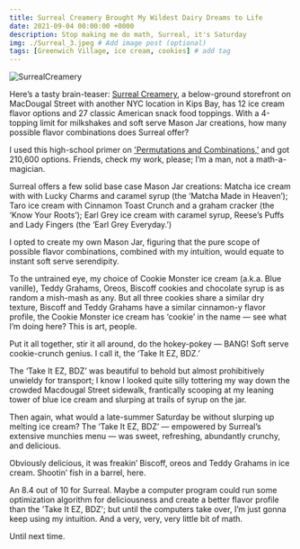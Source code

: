 ```yaml
---
title: Surreal Creamery Brought My Wildest Dairy Dreams to Life
date: 2021-09-04 00:00:00 +0000
description: Stop making me do math, Surreal, it's Saturday
img: ./Surreal_3.jpeg # Add image post (optional)
tags: [Greenwich Village, ice cream, cookies] # add tag
---
```


![SurrealCreamery](./Surreal_3.jpeg)

Here’s a tasty brain-teaser: <a href='https://www.surrealcreamery.com/' target='blank'>Surreal Creamery</a>, a below-ground storefront on MacDougal Street with another NYC location in Kips Bay, has 12 ice cream flavor options and 27 classic American snack food toppings. With a 4-topping limit for milkshakes and soft serve Mason Jar creations, how many possible flavor combinations does Surreal offer? 

I used this high-school primer on <a href='https://wl.apsva.us/wp-content/uploads/sites/38/2017/04/S1-1st-Pd-5-4.pdf' target='blank'>'Permutations and Combinations,’</a> and got 210,600 options. Friends, check my work, please; I’m a man, not a math-a-magician.

Surreal offers a few solid base case Mason Jar creations: Matcha ice cream with with Lucky Charms and caramel syrup (the ‘Matcha Made in Heaven’); Taro ice cream with Cinnamon Toast Crunch and a graham cracker (the ‘Know Your Roots’); Earl Grey ice cream with caramel syrup, Reese’s Puffs and Lady Fingers (the ‘Earl Grey Everyday.’) 

I opted to create my own Mason Jar, figuring that the pure scope of possible flavor combinations, combined with my intuition, would equate to instant soft serve serendipity. 

To the untrained eye, my choice of Cookie Monster ice cream (a.k.a. Blue vanille), Teddy Grahams, Oreos, Biscoff cookies and chocolate syrup is as random a mish-mash as any. But all three cookies share a similar dry texture, Biscoff and Teddy Grahams have a similar cinnamon-y flavor profile, the Cookie Monster ice cream has ‘cookie’ in the name — see what I’m doing here? This is art, people.

Put it all together, stir it all around, do the hokey-pokey — BANG! Soft serve cookie-crunch genius. I call it, the ‘Take It EZ, BDZ.’

The ‘Take It EZ, BDZ’ was beautiful to behold but almost prohibitively unwieldy for transport; I know I looked quite silly tottering my way down the crowded Macdougal Street sidewalk, frantically scooping at my leaning tower of blue ice cream and slurping at trails of syrup on the jar. 

Then again, what would a late-summer Saturday be without slurping up melting ice cream? The ‘Take It EZ, BDZ’ — empowered by Surreal’s extensive munchies menu — was sweet, refreshing, abundantly crunchy, and delicious. 

Obviously delicious, it was freakin’ Biscoff, oreos and Teddy Grahams in ice cream. Shootin’ fish in a barrel, here. 

An 8.4 out of 10 for Surreal. Maybe a computer program could run some optimization algorithm for deliciousness and create a better flavor profile than the 'Take It EZ, BDZ'; but until the computers take over, I’m just gonna keep using my intuition. And a very, very, very little bit of math. 

Until next time. 
